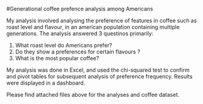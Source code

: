 #Generational coffee prefence analysis among Americans  

My analysis involved analysing the preference of features in coffee such as roast level and flavour, in an american population containing multiple generations. The analysis answered 3 questinos primarily:

1. What roast level do Americans prefer? 
2. Do they show a preferences for certain flavours ? 
3. What is the most popular coffee?

My analysis was done in Excel,  and used the chi-squared test to confirm and pivot tables for subsequent analysis of preference frequency. Results were displayed in a dashboard.


Please find attached files above for the analyses and coffee dataset.
